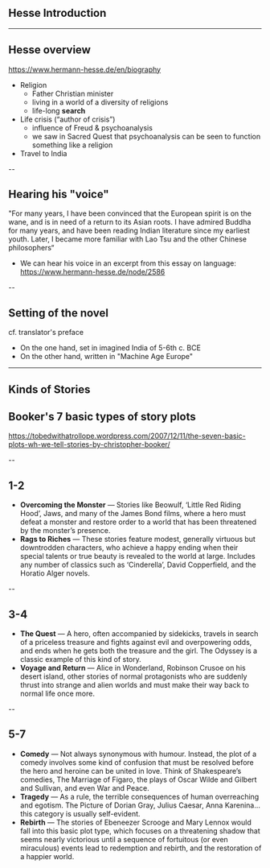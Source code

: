 
## Hesse Introduction



---

## Hesse overview

 <https://www.hermann-hesse.de/en/biography>

- Religion
    - Father Christian minister
    - living in a world of a diversity of religions
    - life-long **search**
- Life crisis (“author of crisis”)
    - influence of Freud & psychoanalysis
    - we saw in Sacred Quest that psychoanalysis can be seen to function something like a religion
- Travel to India

--

## Hearing his "voice"

"For many years, I have been convinced that the European spirit is on the wane, and is in need of a return to its Asian roots. I have admired Buddha for many years, and have been reading Indian literature since my earliest youth. Later, I became more familiar with Lao Tsu and the other Chinese philosophers“

- We can hear his voice in an excerpt from this essay on language:  https://www.hermann-hesse.de/node/2586

--

## Setting of the novel

cf. translator's preface

- On the one hand, set in imagined India of 5-6th c. BCE
- On the other hand, written in "Machine Age Europe"

---

## Kinds of Stories 

## Booker's 7 basic types of story plots

<https://tobedwithatrollope.wordpress.com/2007/12/11/the-seven-basic-plots-wh-we-tell-stories-by-christopher-booker/>

--

## 1-2

- **Overcoming the Monster** — Stories like Beowulf, ‘Little Red Riding Hood’, Jaws, and many of the James Bond films, where a hero must defeat a monster and restore order to a world that has been threatened by the monster’s presence.
- **Rags to Riches** — These stories feature modest, generally virtuous but downtrodden characters, who achieve a happy ending when their special talents or true beauty is revealed to the world at large. Includes any number of classics such as ‘Cinderella’, David Copperfield, and the Horatio Alger novels.

--

## 3-4

- **The Quest** — A hero, often accompanied by sidekicks, travels in search of a priceless treasure and fights against evil and overpowering odds, and ends when he gets both the treasure and the girl. The Odyssey is a classic example of this kind of story.
- **Voyage and Return** — Alice in Wonderland, Robinson Crusoe on his desert island, other stories of normal protagonists who are suddenly thrust into strange and alien worlds and must make their way back to normal life once more.

--

## 5-7

- **Comedy** — Not always synonymous with humour. Instead, the plot of a comedy involves some kind of confusion that must be resolved before the hero and heroine can be united in love. Think of Shakespeare’s comedies, The Marriage of Figaro, the plays of Oscar Wilde and Gilbert and Sullivan, and even War and Peace.
- **Tragedy** — As a rule, the terrible consequences of human overreaching and egotism. The Picture of Dorian Gray, Julius Caesar, Anna Karenina…this category is usually self-evident.
- **Rebirth** — The stories of Ebeneezer Scrooge and Mary Lennox would fall into this basic plot type, which focuses on a threatening shadow that seems nearly victorious until a sequence of fortuitous (or even miraculous) events lead to redemption and rebirth, and the restoration of a happier world.
